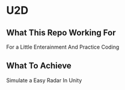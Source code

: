 # U2D
## What This Repo Working For   
For a Little Enterainment And Practice Coding  
## What To Achieve  
Simulate a Easy Radar In Unity
